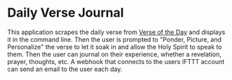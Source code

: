# Daily Verse Journal
This application scrapes the daily verse from [Verse of the Day](https://www.verseoftheday.com/) and displays it in the command line. Then the user is prompted to "Ponder, Picture, and Personalize" the verse to let it soak in and allow the Holy Spirit to speak to them. Then the user can journal on their experience, whether a revelation, prayer, thoughts, etc. A webhook that connects to the users IFTTT account can send an email to the user each day.
